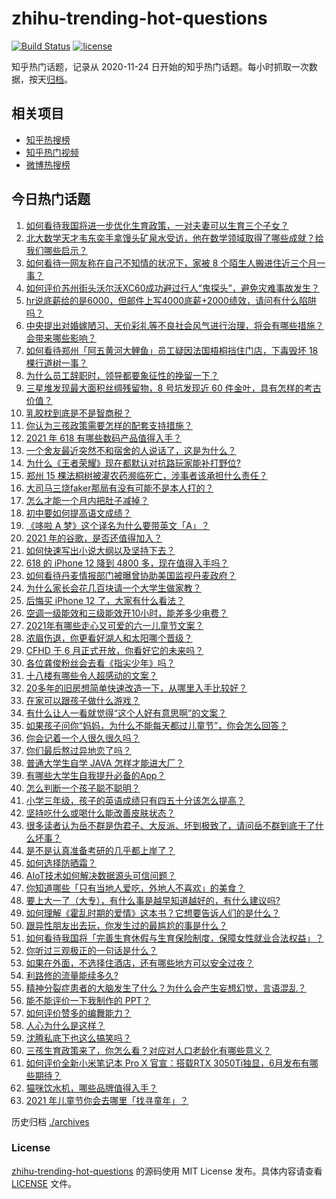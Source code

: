 # zhihu-trending-hot-questions

[![Build Status](https://github.com/justjavac/zhihu-trending-hot-questions/workflows/ci/badge.svg?branch=master)](https://github.com/justjavac/zhihu-trending-hot-questions/actions)
[![license](https://img.shields.io/github/license/justjavac/zhihu-trending-hot-questions)](https://github.com/justjavac/zhihu-trending-hot-questions/blob/master/LICENSE)

知乎热门话题，记录从 2020-11-24 日开始的知乎热门话题。每小时抓取一次数据，按天[归档](./archives)。

## 相关项目

- [知乎热搜榜](https://github.com/justjavac/zhihu-trending-top-search)
- [知乎热门视频](https://github.com/justjavac/zhihu-trending-hot-video)
- [微博热搜榜](https://github.com/justjavac/weibo-trending-hot-search)

## 今日热门话题

<!-- BEGIN -->
<!-- 最后更新时间 Tue Jun 01 2021 07:30:11 GMT+0800 (China Standard Time) -->

1. [如何看待我国将进一步优化生育政策，一对夫妻可以生育三个子女？](https://www.zhihu.com/question/462390587)
2. [北大数学天才韦东奕手拿馒头矿泉水受访，他在数学领域取得了哪些成就？给我们哪些启示？](https://www.zhihu.com/question/462169322)
3. [如何看待一网友称在自己不知情的状况下，家被 8
   个陌生人搬进住近三个月一事？](https://www.zhihu.com/question/461252891)
4. [如何评价苏州街头沃尔沃XC60成功避过行人“鬼探头”，避免灾难事故发生？](https://www.zhihu.com/question/461921854)
5. [hr说底薪给的是6000，但邮件上写4000底薪+2000绩效，请问有什么陷阱吗？](https://www.zhihu.com/question/279752230)
6. [中央提出对婚嫁陋习、天价彩礼等不良社会风气进行治理，将会有哪些措施？会带来哪些影响？](https://www.zhihu.com/question/462399146)
7. [如何看待郑州「阿五黄河大鲤鱼」员工疑因法国梧桐挡住门店，下毒毁坏 18
   棵行道树一事？](https://www.zhihu.com/question/461978699)
8. [为什么员工辞职时，领导都要象征性的挽留一下？](https://www.zhihu.com/question/459351020)
9. [三星堆发现最大面积丝绸残留物，8 号坑发现近 60
   件金叶，具有怎样的考古价值？](https://www.zhihu.com/question/462198382)
10. [乳胶枕到底是不是智商税？](https://www.zhihu.com/question/419436850)
11. [你认为三孩政策需要怎样的配套支持措施？](https://www.zhihu.com/question/462397663)
12. [2021 年 618 有哪些数码产品值得入手？](https://www.zhihu.com/question/458701072)
13. [一个舍友最近突然不和宿舍的人说话了，这是为什么？](https://www.zhihu.com/question/39650172)
14. [为什么《王者荣耀》现在都默认对抗路玩家能补打野位?](https://www.zhihu.com/question/462063708)
15. [郑州 15 棵法桐树被灌农药濒临死亡，涉事者该承担什么责任？](https://www.zhihu.com/question/462006651)
16. [大司马三烧faker那局有没有可能不是本人打的？](https://www.zhihu.com/question/459219863)
17. [怎么才能一个月内把肚子减掉？](https://www.zhihu.com/question/317186157)
18. [初中要如何提高语文成绩？](https://www.zhihu.com/question/418605306)
19. [《哆啦 A 梦》这个译名为什么要带英文「A」？](https://www.zhihu.com/question/30836738)
20. [2021 年的谷歌，是否还值得加入？](https://www.zhihu.com/question/458195341)
21. [如何快速写出小说大纲以及坚持下去？](https://www.zhihu.com/question/449775669)
22. [618 的 iPhone 12 降到 4800
    多，现在值得入手吗？](https://www.zhihu.com/question/462118314)
23. [如何看待丹麦情报部门被曝曾协助美国监视丹麦政府？](https://www.zhihu.com/question/462342888)
24. [为什么家长会花几百块请一个大学生做家教？](https://www.zhihu.com/question/290772385)
25. [后悔买 iPhone 12 了，大家有什么看法？](https://www.zhihu.com/question/445160711)
26. [空调一级能效和三级能效开10小时，能差多少电费？](https://www.zhihu.com/question/329341284)
27. [2021年有哪些走心又可爱的六一儿童节文案？](https://www.zhihu.com/question/461411396)
28. [浓眉伤退，你更看好湖人和太阳哪个晋级？](https://www.zhihu.com/question/462327535)
29. [CFHD 于 6 月正式开放，你看好它的未来吗？](https://www.zhihu.com/question/459837419)
30. [各位龚俊粉丝会去看《指尖少年》吗？](https://www.zhihu.com/question/456052901)
31. [十八楼有哪些令人超感动的文案？](https://www.zhihu.com/question/455124761)
32. [20多年的旧房想简单快速改造一下，从哪里入手比较好？](https://www.zhihu.com/question/460487422)
33. [在家可以跟孩子做什么游戏？](https://www.zhihu.com/question/391201046)
34. [有什么让人一看就觉得“这个人好有意思啊”的文案？](https://www.zhihu.com/question/376417418)
35. [如果孩子问你“妈妈，为什么不能每天都过儿童节”，你会怎么回答？](https://www.zhihu.com/question/461277051)
36. [你会记着一个人很久很久吗？](https://www.zhihu.com/question/461880348)
37. [你们最后熬过异地恋了吗？](https://www.zhihu.com/question/364054443)
38. [普通大学生自学 JAVA 怎样才能进大厂？](https://www.zhihu.com/question/387717615)
39. [有哪些大学生自我提升必备的App？](https://www.zhihu.com/question/320804037)
40. [怎么判断一个孩子聪不聪明？](https://www.zhihu.com/question/460441961)
41. [小学三年级，孩子的英语成绩只有四五十分该怎么提高？](https://www.zhihu.com/question/460448304)
42. [坚持吃什么或喝什么能改善皮肤状态？](https://www.zhihu.com/question/284643508)
43. [很多读者认为岳不群是伪君子、大反派、坏到极致了，请问岳不群到底干了什么坏事？](https://www.zhihu.com/question/328943013)
44. [是不是认真准备考研的几乎都上岸了？](https://www.zhihu.com/question/452073317)
45. [如何选择防晒霜？](https://www.zhihu.com/question/23782066)
46. [AIoT技术如何解决数据源头可信问题？](https://www.zhihu.com/question/458050308)
47. [你知道哪些「只有当地人爱吃，外地人不喜欢」的美食？](https://www.zhihu.com/question/461730414)
48. [要上大一了（大专），有什么事是越早知道越好的，有什么建议吗?](https://www.zhihu.com/question/454529413)
49. [如何理解《霍乱时期的爱情》这本书？它想要告诉人们的是什么？](https://www.zhihu.com/question/274223889)
50. [跟异性朋友出去玩，你发生过的最尴尬的事是什么？](https://www.zhihu.com/question/281832872)
51. [如何看待我国将「完善生育休假与生育保险制度，保障女性就业合法权益」？](https://www.zhihu.com/question/462395582)
52. [你听过三观极正的一句话是什么？](https://www.zhihu.com/question/316797926)
53. [如果在外面，不选择住酒店，还有哪些地方可以安全过夜？](https://www.zhihu.com/question/460644032)
54. [利路修的流量能续多久?](https://www.zhihu.com/question/461929162)
55. [精神分裂症患者的大脑发生了什么？为什么会产生妄想幻觉，言语混乱？](https://www.zhihu.com/question/60875758)
56. [能不能评价一下我制作的 PPT？](https://www.zhihu.com/question/460696678)
57. [如何评价赞多的编舞能力？](https://www.zhihu.com/question/462219851)
58. [人心为什么是这样？](https://www.zhihu.com/question/460333793)
59. [沈腾私底下也这么搞笑吗？](https://www.zhihu.com/question/449715891)
60. [三孩生育政策来了，你怎么看？对应对人口老龄化有哪些意义？](https://www.zhihu.com/question/462391662)
61. [如何评价全新小米笔记本 Pro X 官宣：搭载RTX
    3050Ti独显，6月发布有哪些期待？](https://www.zhihu.com/question/459262263)
62. [猫咪饮水机，哪些品牌值得入手？](https://www.zhihu.com/question/39724176)
63. [2021 年儿童节你会去哪里「找寻童年」？](https://www.zhihu.com/question/458857970)

<!-- END -->

历史归档 [./archives](./archives)

### License

[zhihu-trending-hot-questions](https://github.com/justjavac/zhihu-trending-hot-questions)
的源码使用 MIT License 发布。具体内容请查看 [LICENSE](./LICENSE) 文件。
